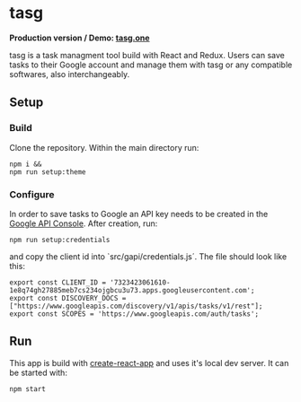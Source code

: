 # tasg

**Production version / Demo: [tasg.one](https://tasg.one)**

tasg is a task managment tool build with React and Redux. Users can save tasks to their Google account and manage them with tasg or any compatible softwares, also interchangeably.

## Setup

### Build
Clone the repository. Within the main directory run:

```
npm i &&
npm run setup:theme
```
### Configure

In order to save tasks to Google an API key needs to be created in the [Google API Console](https://console.developers.google.com/apis). After creation, run:

```
npm run setup:credentials
```

and copy the client id into `src/gapi/credentials.js´. The file should look like this:

```
export const CLIENT_ID = '7323423061610-1e8q74gh27885meb7cs234ojgbcu3u73.apps.googleusercontent.com';
export const DISCOVERY_DOCS = ["https://www.googleapis.com/discovery/v1/apis/tasks/v1/rest"];
export const SCOPES = 'https://www.googleapis.com/auth/tasks';
```

## Run

This app is build with [create-react-app](https://github.com/facebook/create-react-app) and uses it's local dev server. It can be started with:

```
npm start
```
